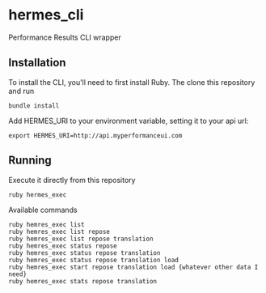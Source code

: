 hermes_cli
==========

Performance Results CLI wrapper

Installation
-----------

To install the CLI, you'll need to first install Ruby.  The clone this repository and run 

    bundle install

Add HERMES_URI to your environment variable, setting it to your api url:

    export HERMES_URI=http://api.myperformanceui.com


Running
-----------

Execute it directly from this repository

    ruby hermes_exec 

Available commands

    ruby hemres_exec list
    ruby hemres_exec list repose
    ruby hemres_exec list repose translation
    ruby hemres_exec status repose
    ruby hemres_exec status repose translation
    ruby hemres_exec status repose translation load
    ruby hemres_exec start repose translation load {whatever other data I need}
    ruby hemres_exec stats repose translation
